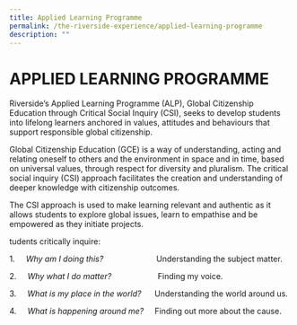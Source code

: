 ```yaml
---
title: Applied Learning Programme
permalink: /the-riverside-experience/applied-learning-programme
description: ""
---
```

APPLIED LEARNING PROGRAMME
==========================



Riverside’s Applied Learning Programme (ALP), Global Citizenship Education through Critical Social Inquiry (CSI), seeks to develop students into lifelong learners anchored in values, attitudes and behaviours that support responsible global citizenship.


Global Citizenship Education (GCE) is a way of understanding, acting and relating oneself to others and the environment in space and in time, based on universal values, through respect for diversity and pluralism. The critical social inquiry (CSI) approach facilitates the creation and understanding of deeper knowledge with citizenship outcomes.

  
The CSI approach is used to make learning relevant and authentic as it allows students to explore global issues, learn to empathise and be empowered as they initiate projects.

tudents critically inquire:  

1.     _Why am I doing this?_                        Understanding the subject matter.  

2.     _Why what I do matter?_                     Finding my voice.  

3.     _What is my place in the world?_      Understanding the world around us.

4.     _What is happening around me?_     Finding out more about the cause.

